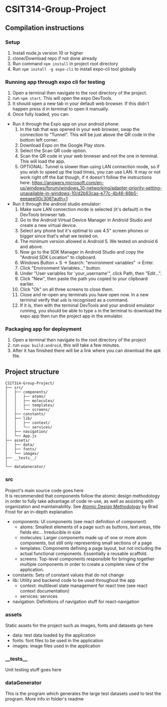 # CSIT314-Group-Project

## Compilation instructions

### Setup
1. Install node.js version 10 or higher
2. clone/Download repo if not done already
3. Run command `npm install` in project root directory
4. Run `npm install -g expo-cli` to install expo-cli tool globally

### Running app through expo cli for testing
1. Open a terminal then navigate to the root directory of the project.
2. run `npm start`. This will open the expo DevTools.
3. It should open a new tab in your default web browser. If this didn't happen press d in terminal to open it manually.
4. Once fully loaded, you can:
  - Run it through the Expo app on your android phone:
    1. In the tab that was opened in your web browser, swap the connection to "Tunnel". This will be just above the QR code in the bottom left corner.
    2. Download Expo on the Google Play store.
    3. Select the Scan QR code option.
    4. Scan the QR code in your web browser and not the one in terminal. This will load the app.
    5. OPTIONAL: Tunnel is slower than using LAN connection mode, so if you wish to speed up the load times, you can use LAN. It may or not work right off the bat though, if it doesn't follow the instructions here: https://answers.microsoft.com/en-us/windows/forum/windows_10-networking/adapter-priority-setting-unavailable-in-windows-10/d2b63caa-e77c-4b46-88b5-eeeaee00c306?auth=1
  - Run it through the android studio emulator:
    1. Make sure LAN connection mode is selected (it's default) in the DevTools browser tab.
    2. Go to the Android Virtual Device Manager in Android Studio and create a new virtual device.
    3. Select any phone but it's optimal to use 4.5" screen phones or bigger since that's what we tested on.
    4. The minimum version allowed is Android 5. We tested on android 6 and above.
    5. Now go to the SDK Manager in Android Studio and copy the "Android SDK Location" to clipboard.
    6. Windows Button + S -> Search: "environment variables" -> Enter.
    7. Click "Environment Variables..." button.
    8. Under "User variables for 'your_username'", click Path, then "Edit...".
    9. Click "New", then paste the path you copied to your clipboard earlier.
    10. Click "Ok" on all three screens to close them.
    11. Close and re-open any terminals you have open now. In a new terminal verify that `adb` is recognised as a command.
    12. If it is, then with the terminal DevTools and your android emulator running, you should be able to type `a` in the terminal to download the expo app then run the project app in the emulator.

### Packaging app for deployment
1. Open a terminal then navigate to the root directory of the project
2. run `expo build:android`, this will take a few minutes.
3. After it has finished there will be a link where you can download the apk file.

## Project structure

```
CSIT314-Group-Project/
├── src/
│   ├── components/
│   │   ├── atoms/
│   │   ├── molecules/
│   │   ├── templates/
│   │   └── screens/
│   ├── constants/
│   ├── lib/
│   │   ├── context/
│   │   └── services/
│   ├── navigation/
│   └── App.js
├── assets/
│   ├── data/
│   ├── fonts/
│   └── images/
├── __tests__/
│
└── dataGenerator/
```

### src
Project's main source code goes here\
It is recommended that components follow the atomic design methodology in order to fully take advantage of code re-use, as well as assisting with organization and maintainability. See [Atomic Design Methodology](http://atomicdesign.bradfrost.com/chapter-2/) by Brad Frost for an in-depth explanation

- components: UI components (see react definition of component)
  - atoms: Smallest elements of a page such as buttons, text areas, title fields etc... Irreducible in size
  - molecules: Larger components made up of one or more atom components, but still only representing small sections of a page
  - templates: Components defining a page layout, but not including the actual functional components. Essentially a reusable scaffold.
  - screens: Top-level components responsible for bringing together multiple components in order to create a complete view of the application.
- constants: Sets of constant values that do not change
- lib: Utility and backend code to be used throughout the app
  - context: multilevel state management for react tree (see react context documentation)
  - services: services
- navigation: Definitions of navigation stuff for react-navigation

### assets
Static assets for the project such as images, fonts and datasets go here

- data: test data loaded by the application
- fonts: font files to be used in the application
- images: image files used in the application

### \_\_tests__
Unit testing stuff goes here

### dataGenerator
This is the program which generates the large test datasets used to test the program. More info in folder's readme
